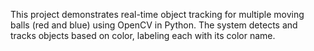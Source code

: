 This project demonstrates real-time object tracking for multiple moving balls (red and blue) using OpenCV in Python.
The system detects and tracks objects based on color, labeling each with its color name.
